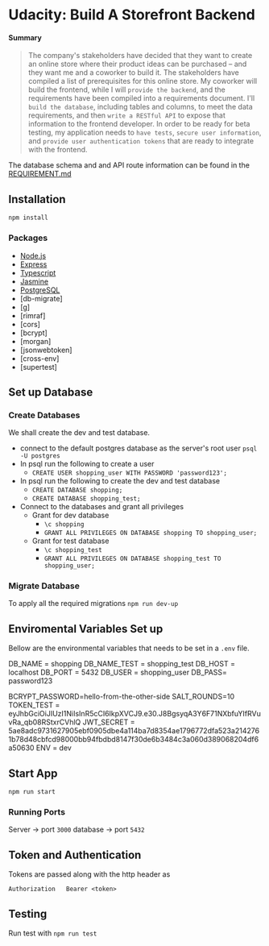 # Udacity: Build A Storefront Backend
#### Summary

> The company's stakeholders have decided that they want to create an online store where their product ideas can be purchased – and they want me and a coworker to build it.
> The stakeholders have compiled a list of prerequisites for this online store. My coworker will build the frontend, while I will `provide the backend`, and the requirements have been compiled into a requirements document.
> I'll `build the database`, including tables and columns, to meet the data requirements, and then `write a RESTful API` to expose that information to the frontend developer.
> In order to be ready for beta testing, my application needs to `have tests`, `secure user information`, and `provide user authentication tokens` that are ready to integrate with the frontend.

The database schema and and API route information can be found in the [REQUIREMENT.md](REQUIREMENTS.md) 

## Installation 
`npm install`

### Packages

- [Node.js](https://github.com/nodejs/node)
- [Express](https://github.com/expressjs/express)
- [Typescript](https://github.com/microsoft/TypeScript)
- [Jasmine](https://github.com/jasmine/jasmine)
- [PostgreSQL](https://github.com/postgres/postgres)
- [db-migrate]
- [g]
- [rimraf]
- [cors]
- [bcrypt]
- [morgan]
- [jsonwebtoken]
- [cross-env]
- [supertest]
## Set up Database
### Create Databases
We shall create the dev and test database.

- connect to the default postgres database as the server's root user `psql -U postgres`
- In psql run the following to create a user 
    - `CREATE USER shopping_user WITH PASSWORD 'password123';`
- In psql run the following to create the dev and test database
    - `CREATE DATABASE shopping;`
    - `CREATE DATABASE shopping_test;`
- Connect to the databases and grant all privileges
    - Grant for dev database
        - `\c shopping`
        - `GRANT ALL PRIVILEGES ON DATABASE shopping TO shopping_user;`
    - Grant for test database
        - `\c shopping_test`
        - `GRANT ALL PRIVILEGES ON DATABASE shopping_test TO shopping_user;`

### Migrate Database
To apply all the required migrations
`npm run dev-up`

## Enviromental Variables Set up
Bellow are the environmental variables that needs to be set in a `.env` file. 

DB_NAME = shopping
DB_NAME_TEST = shopping_test
DB_HOST = localhost
DB_PORT = 5432
DB_USER = shopping_user
DB_PASS= password123

BCRYPT_PASSWORD=hello-from-the-other-side
SALT_ROUNDS=10
TOKEN_TEST = eyJhbGciOiJIUzI1NiIsInR5cCI6IkpXVCJ9.e30.J8BgsyqA3Y6F71NXbfuYIfRVuvRa_qb08RStxrCVhlQ
JWT_SECRET = 5ae8adc9731627905ebf0905dbe4a114ba7d8354ae1796772dfa523a2142761b78d48cbfcd98000bb94fbdbd8147f30de6b3484c3a060d389068204df6a50630
ENV = dev


## Start App
`npm run start`

### Running Ports 
Server ->   port `3000` 
database -> port `5432`

## Token and Authentication
Tokens are passed along with the http header as 
```
Authorization   Bearer <token>
```

## Testing
Run test with 
`npm run test`

